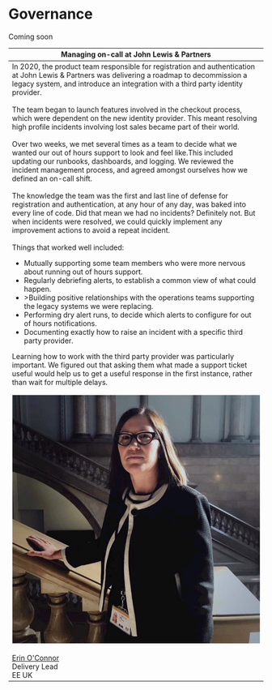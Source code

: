 # Governance

Coming soon

|Managing on-call at John Lewis & Partners|
|---|
|In 2020, the product team responsible for registration and authentication at John Lewis & Partners was delivering a roadmap to decommission a legacy system, and introduce an integration with a third party identity provider.<br><br>The team began to launch features involved in the checkout process, which were dependent on the new identity provider. This meant resolving high profile incidents involving lost sales became part of their world.<br><br>Over two weeks, we met several times as a team to decide what we wanted our out of hours support to look and feel like.This included updating our runbooks, dashboards, and logging. We reviewed the incident management process, and agreed amongst ourselves how we defined an on-call shift.<br><br>The knowledge the team was the first and last line of defense for registration and authentication, at any hour of any day, was baked into every line of code. Did that mean we had no incidents? Definitely not. But when incidents were resolved, we could quickly implement any improvement actions to avoid a repeat incident.<br><br>Things that worked well included:<ul><li>Mutually supporting some team members who were more nervous about running out of hours support.</li><li>Regularly debriefing alerts, to establish a common view of what could happen.</li><li>>Building positive relationships with the operations teams supporting the legacy systems we were replacing.</li><li>Performing dry alert runs, to decide which alerts to configure for out of hours notifications.</li><li>Documenting exactly how to raise an incident with a specific third party provider.</li></ul>Learning how to work with the third party provider was particularly important. We figured out that asking them what made a support ticket useful would help us to get a useful response in the first instance, rather than wait for multiple delays.<br><br>![Erin O'Connor](../.gitbook/assets/practices/erin-oconnor.jpg)<br><br>[Erin O'Connor](https://www.linkedin.com/in/deliveredge/)<br>Delivery Lead<br>EE UK|